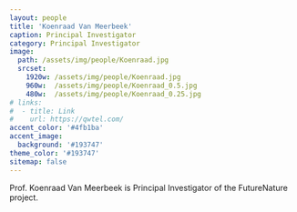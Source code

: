 ```yaml
---
layout: people
title: 'Koenraad Van Meerbeek'
caption: Principal Investigator
category: Principal Investigator
image: 
  path: /assets/img/people/Koenraad.jpg
  srcset: 
    1920w: /assets/img/people/Koenraad.jpg
    960w:  /assets/img/people/Koenraad_0.5.jpg
    480w:  /assets/img/people/Koenraad_0.25.jpg
# links:
#  - title: Link
#    url: https://qwtel.com/
accent_color: '#4fb1ba'
accent_image:
  background: '#193747'
theme_color: '#193747'
sitemap: false
---
```

Prof. Koenraad Van Meerbeek is Principal Investigator of the FutureNature project.
